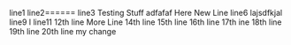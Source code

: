 line1
line2======
line3
Testing Stuff
adfafaf
Here New Line
line6
lajsdfkjal
line9
l
line11
12th line
More Line
14th line
15th line
16th line
17th ine
18th line
19th line
20th line my change
